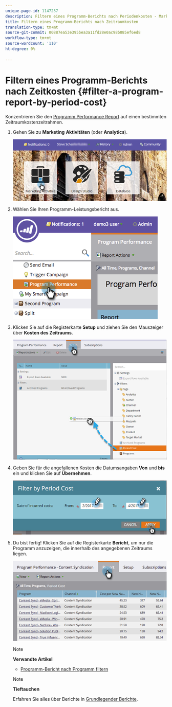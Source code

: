 ```yaml
---
unique-page-id: 1147237
description: Filtern eines Programm-Berichts nach Periodenkosten - Marketing-Dokumente - Produktdokumentation
title: Filtern eines Programm-Berichts nach Zeitraumkosten
translation-type: tm+mt
source-git-commit: 00887ea53e395bea3a11fd28e0ac98b085ef6ed8
workflow-type: tm+mt
source-wordcount: '110'
ht-degree: 0%

---
```



# Filtern eines Programm-Berichts nach Zeitkosten {#filter-a-program-report-by-period-cost}

Konzentrieren Sie den [Programm Performance Report](create-a-program-performance-report.md) auf einen bestimmten Zeitraumkostenzeitrahmen.

1. Gehen Sie zu **Marketing** **Aktivitäten** (oder **Analytics**).

   ![](assets/login-marketing-activities-1.png)

1. Wählen Sie Ihren Programm-Leistungsbericht aus.

   ![](assets/image2014-9-23-16-3a22-3a52.png)

1. Klicken Sie auf die Registerkarte **Setup** und ziehen Sie den Mauszeiger über **Kosten des Zeitraums**.

   ![](assets/lm-86194-1.png)

1. Geben Sie für die angefallenen Kosten die Datumsangaben **Von** und **bis** ein und klicken Sie auf **Übernehmen**.

   ![](assets/lm-86194-2a-hands.png)

1. Du bist fertig! Klicken Sie auf die Registerkarte **Bericht**, um nur die Programm anzuzeigen, die innerhalb des angegebenen Zeitraums liegen.

   ![](assets/lm-86194-report-tab.png)

   >[!NOTE]
   >
   >**Verwandte Artikel**
   >
   >    
   >    
   >    * [Programm-Bericht nach Programm filtern](filter-a-program-report-by-program.md)


   >[!NOTE]
   >
   >**Tieftauchen**
   >
   >
   >Erfahren Sie alles über Berichte in [Grundlegender Berichte](http://docs.marketo.com/display/docs/basic+reporting).

